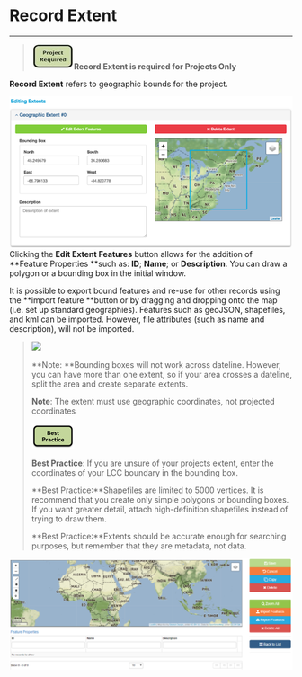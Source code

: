 # Record Extent

---

> ![](/assets/project_required_small.png)**Record Extent is required for Projects Only**

**Record Extent** refers to geographic bounds for the project.

![](/assets/extent_screenshot.png)Clicking the **Edit Extent Features** button allows for the addition of **Feature Properties **such as: **ID**; **Name**; or **Description**. You can draw a polygon or a bounding box in the initial window.

It is possible to export bound features and re-use for other records using the **import feature **button or by dragging and dropping onto the map \(i.e. set up standard geographies\). Features such as geoJSON, shapefiles, and kml can be imported. However, file attributes \(such as name and description\), will not be imported.

> ![](https://adiwg.gitbooks.io/mdeditor/content/assets/note_small.png)
>
> **Note: **Bounding boxes will not work across dateline. However, you can have more than one extent, so if your area crosses a dateline, split the area and create separate extents.
>
> **Note**: The extent must use geographic coordinates, not projected coordinates
>
> ![](/assets/best_practice_small.png)
>
> **Best Practice**: If you are unsure of your projects extent, enter the coordinates of your LCC boundary in the bounding box.
>
> **Best Practice:**Shapefiles are limited to 5000 vertices. It is recommend that you create only simple polygons or bounding boxes. If you want greater detail, attach high-definition shapefiles instead of trying to draw them.
>
> **Best Practice:**Extents should be accurate enough for searching purposes, but remember that they are metadata, not data.

![](/assets/edit_extent_page.png)



